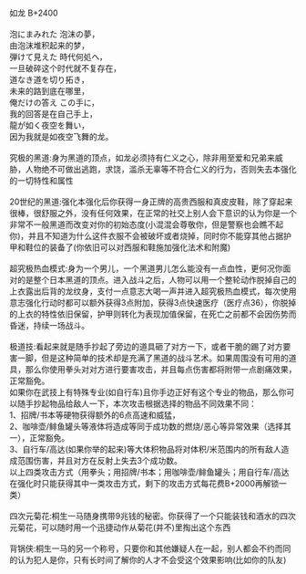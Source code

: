 <title>如龙</title>
<meta name="GENERATOR" content="WinCHM">
<meta http-equiv="Content-Type" content="text/html; charset=gb2312">
<br>
<br>如龙 B+2400 
<br>
<br>泡にまみれた 泡沫の夢， 
<br>由泡沫堆积起来的梦， 
<br>弾けて見えた 時代何処へ， 
<br>一旦破碎这个时代就不复存在， 
<br>道なき道を切り拓き， 
<br>未来的路到底在哪里， 
<br>俺だけの答え この手に， 
<br>我的回答是在自己手上， 
<br>龍が如く夜空を舞い， 
<br>因为我就是如夜空飞舞的龙。 
<br>
<br>究极的黑道:身为黑道的顶点，如龙必须持有仁义之心，除非用至爱和兄弟来威胁，人物绝不可做出逃跑，求饶，滥杀无辜等不符合仁义的行为，否则失去本强化的一切特性和属性 
<br>
<br>20世纪的黑道:强化本强化后你获得一身正牌的高贵西服和真皮皮鞋，除了穿起来很棒，很舒服之外，没有任何效果，在正常的社交上别人会下意识的认为你是一个非常不一般黑道而改变对你的初始态度(小混混会尊敬你，但是警察也会瞧不起你)，并且不知道为什么这件衣服不会被破坏或者烧掉，同时你不能穿其他占据护甲和鞋位的装备了(你依旧可以对西服和鞋施加强化法术和附魔) 
<br>
<br>超究极热血模式:身为一个男儿，一个黑道男儿怎么能没有一点血性，更何况你面对的是整个日本黑道的顶点。进入战斗之后，人物可以用一个整轮动作脱掉自己的上衣露出后背的龙纹身，支付一点意志大喝一声并进入超究极热血模式，每次使用意志强化行动时都可以额外获得3点附加，获得3点快速医疗（医疗点36），你脱掉的上衣的特性依旧保留，护甲则转化为表现加值保留，在死亡之前都不会因伤势而昏迷，持续一场战斗。 
<br>
<br>极道技:看起来就是随手抄起了旁边的道具砸了对方一下，或者干脆的踢了对方要害一脚，但是这种简单的技术却是充满了黑道的战斗艺术。如果周围没有可用的道具，那么你使用拳头对对方进行要害攻击，并且每点伤害都将附带一点剧痛效果，正常豁免。 
<br>如果你在武技上有特殊专业(如自行车)且你手边正好有这个专业的物品，那么你可以随手抄起物品给敌人一下，本次攻击根据选择的物品不同效果不同： 
<br>1、招牌/书本等硬物获得额外的6点高速和威猛， 
<br>2、咖啡壶/鲱鱼罐头等液体将造成等同于成功数的燃烧/恶心等异常效果（选择其一），正常豁免。 
<br>3、自行车/高达(如果你举的起来)等大体积物品将对体积/米范围内的所有敌人造成范围伤害，并且对方在反射上失去3个成功数。 
<br>以上四类攻击方式（用拳头；用招牌/书本；用咖啡壶/鲱鱼罐头；用自行车/高达在强化时只能获得其中一类攻击方式，剩下的攻击方式每花费B+2000再解锁一类） 
<br>
<br>四次元菊花:桐生一马随身携带9兆钱的秘密。你获得了一个只能装钱和酒水的四次元菊花，可以随时用一个迅捷动作从菊花(并不)里掏出这个东西 
<br>
<br>背锅侠:桐生一马的另一个称号，只要你和其他嫌疑人在一起，别人都会不约而同的认为犯人是你，只有长时间了解你的人才不会受这个效果影响(比如你的队友) 
<br>
<br>